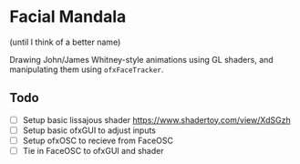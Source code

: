 Facial Mandala
===============

(until I think of a better name)

Drawing John/James Whitney-style animations using GL shaders, and manipulating them using `ofxFaceTracker`.

Todo
----

- [ ] Setup basic lissajous shader https://www.shadertoy.com/view/XdSGzh
- [ ] Setup basic ofxGUI to adjust inputs
- [ ] Setup ofxOSC to recieve from FaceOSC
- [ ] Tie in FaceOSC to ofxGUI and shader
